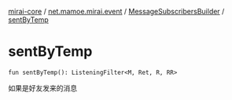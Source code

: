 [mirai-core](../../index.md) / [net.mamoe.mirai.event](../index.md) / [MessageSubscribersBuilder](index.md) / [sentByTemp](./sent-by-temp.md)

# sentByTemp

`fun sentByTemp(): ListeningFilter<M, Ret, R, RR>`

如果是好友发来的消息

